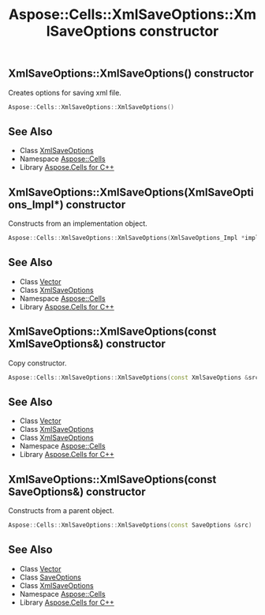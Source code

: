 ﻿---
title: Aspose::Cells::XmlSaveOptions::XmlSaveOptions constructor
linktitle: XmlSaveOptions
second_title: Aspose.Cells for C++ API Reference
description: 'Aspose::Cells::XmlSaveOptions::XmlSaveOptions constructor. Creates options for saving xml file in C++.'
type: docs
weight: 100
url: /cpp/aspose.cells/xmlsaveoptions/xmlsaveoptions/
---
## XmlSaveOptions::XmlSaveOptions() constructor


Creates options for saving xml file.

```cpp
Aspose::Cells::XmlSaveOptions::XmlSaveOptions()
```

## See Also

* Class [XmlSaveOptions](../)
* Namespace [Aspose::Cells](../../)
* Library [Aspose.Cells for C++](../../../)
## XmlSaveOptions::XmlSaveOptions(XmlSaveOptions_Impl*) constructor


Constructs from an implementation object.

```cpp
Aspose::Cells::XmlSaveOptions::XmlSaveOptions(XmlSaveOptions_Impl *impl)
```

## See Also

* Class [Vector](../../vector/)
* Class [XmlSaveOptions](../)
* Namespace [Aspose::Cells](../../)
* Library [Aspose.Cells for C++](../../../)
## XmlSaveOptions::XmlSaveOptions(const XmlSaveOptions\&) constructor


Copy constructor.

```cpp
Aspose::Cells::XmlSaveOptions::XmlSaveOptions(const XmlSaveOptions &src)
```

## See Also

* Class [Vector](../../vector/)
* Class [XmlSaveOptions](../)
* Class [XmlSaveOptions](../)
* Namespace [Aspose::Cells](../../)
* Library [Aspose.Cells for C++](../../../)
## XmlSaveOptions::XmlSaveOptions(const SaveOptions\&) constructor


Constructs from a parent object.

```cpp
Aspose::Cells::XmlSaveOptions::XmlSaveOptions(const SaveOptions &src)
```

## See Also

* Class [Vector](../../vector/)
* Class [SaveOptions](../../saveoptions/)
* Class [XmlSaveOptions](../)
* Namespace [Aspose::Cells](../../)
* Library [Aspose.Cells for C++](../../../)
